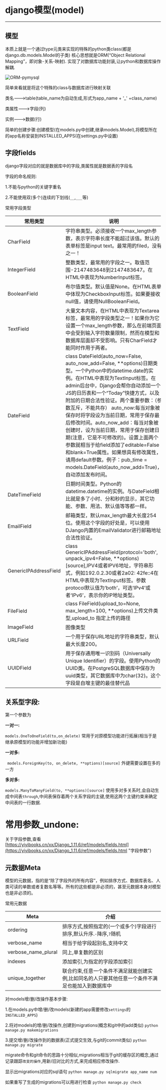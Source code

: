 # django模型(model) #

----------

## 模型 ##

本质上就是一个通过type元类来实现的特殊的python类class(都是django.db.models.Model的子类)
核心思想就是ORM(“Object Relational Mapping”，即对象-关系-映射).
实现了对数据库功能封装,让python和数据库操作解耦.

![ORM-pymysql](https://i.imgur.com/EQ25KZG.png)

简单来看就是将这个特殊的class与数据库进行映射关联

类名--->table(table_name为自动生成,形式为app_name + '_' +class_name)

类属性--->字段(列)

实例--->数据(行)

简单的创建步骤:创建模型(在models.py中创建,继承models.Model),将模型所在的app名称安装到INSTALLED_APPS(在settings.py中设置)


## 字段fields ##
django字段对应的就是数据库中的字段,类属性就是数据表的字段名

字段的命名规则:

1.不能与python的关键字重名

2.不能使用双(多个)连续的下划线(`__`,`___`等)

常用字段类型

|    常用类型  | 说明 |
| --- | --- |
| CharField |  字符串类型。必须接收一个max_length参数，表示字符串长度不能超过该值。默认的表单标签是input text。最常用的filed，没有之一！ |
| IntegerField | 整数类型，最常用的字段之一。取值范围-2147483648到2147483647。在HTML中表现为NumberInput标签。 |
| BooleanField | 布尔值类型。默认值是None。在HTML表单中体现为CheckboxInput标签。如果要接收null值，请使用NullBooleanField。 |
| TextField | 	大量文本内容，在HTML中表现为Textarea标签，最常用的字段类型之一！如果你为它设置一个max_length参数，那么在前端页面中会受到输入字符数量限制，然而在模型和数据库层面却不受影响。只有CharField才能同时作用于两者。 |
| DateField       |  class DateField(auto_now=False, auto_now_add=False, **options)日期类型。一个Python中的datetime.date的实例。在HTML中表现为TextInput标签。在admin后台中，Django会帮你自动添加一个JS的日历表和一个“Today”快捷方式，以及附加的日期合法性验证。两个重要参数：（参数互斥，不能共存） auto_now:每当对象被保存时将字段设为当前日期，常用于保存最后修改时间。auto_now_add：每当对象被创建时，设为当前日期，常用于保存创建日期(注意，它是不可修改的)。设置上面两个参数就相当于给field添加了editable=False和blank=True属性。如果想具有修改属性，请用default参数。例子：pub_time = models.DateField(auto_now_add=True)，自动添加发布时间。 |
| DateTimeField | 日期时间类型。Python的datetime.datetime的实例。与DateField相比就是多了小时、分和秒的显示，其它功能、参数、用法、默认值等等都一样。 |
| EmailField | 邮箱类型，默认max_length最大长度254位。使用这个字段的好处是，可以使用DJango内置的EmailValidator进行邮箱地址合法性验证。 |
| GenericIPAddressField | class GenericIPAddressField(protocol='both', unpack_ipv4=False, **options)[source],IPV4或者IPV6地址，字符串形式，例如192.0.2.30或者2a02: 42fe::4在HTML中表现为TextInput标签。参数protocol默认值为‘both’，可选‘IPv4’或者‘IPv6’，表示你的IP地址类型。 |
| FileField | class FileField(upload_to=None, max_length=100, **options)上传文件类型,upload_to 指定上传的路径 |
| ImageField | 图像类型 |
| URLField | 一个用于保存URL地址的字符串类型，默认最大长度200。 |
| UUIDField | 用于保存通用唯一识别码（Universally Unique Identifier）的字段。使用Python的UUID类。在PostgreSQL数据库中保存为uuid类型，其它数据库中为char(32)。这个字段是自增主键的最佳替代品 |

## 关系型字段: ##

第一个参数为

**一对一:**

`models.OneToOneField(to,on_delete)`
常用于对原模型功能进行拓展(相当于是继承原模型的功能并增加新功能)

**一对多:**

` models.ForeignKey(to, on_delete, **options)[source]`
外键需要设置在多的一方


**多对多:**

`models.ManyToManyField(to, **options)[source]`
使用多对多关系时,会自动生成中间表`through`,中间表保存着两个关系字段的主键,使用这两个主键约束来确定中间表的一行数据.


# 常用参数_undone: #

关于字段参数,查看[https://yiyibooks.cn/xx/Django_1.11.6/ref/models/fields.html](https://yiyibooks.cn/xx/Django_1.11.6/ref/models/fields.html "字段参数")


## 元数据Meta ##

模型的元数据，指的是“除了字段外的所有内容”，例如排序方式、数据库表名、人类可读的单数或者复数名等等。所有的这些都是非必须的，甚至元数据本身对模型也是非必须的。

常用元数据

| Meta | 介绍 |
| --- | --- |
| ordering | 排序方式,按照指定的(一个或多个)字段进行排序,默认升序.`-`降序,`?`随机 |
| verbose_name | 相当于给字段起别名,支持中文 |
| verbose_name_plural | 同上,单复数的区别 |
| indexes | 添加索引,为指定的字段添加索引 |
| unique_together | 联合约束,任意一个条件不满足就能创建实例,比如同名的人只要其他任意一个条件不满足也能加入到数据库中 |


对models增/删/改操作基本步骤:


1.在models.py中增/删/改models(新建的app需要修改`settings`的`INSTALLED_APPS`)

2.将对models的增/删/改操作,创建到migrations(概念和git中的add类似)
`python manage.py makemigrations`

3.提交增/删/改操作到的数据表(正式提交生效,与git的commit类似)
`python manage.py migrate`

migrate命令和git命令的思路十分相似,migrations相当于git的缓存区的概念,通过记录跟踪`改变的操作`,用新/旧对比的方式,来完成相应修改操作.

显示出migrations对应的sql语句
`python manage.py sqlmigrate app_name num`

如果重写了生成的migrations可以用进行检查
`python manage.py check`


